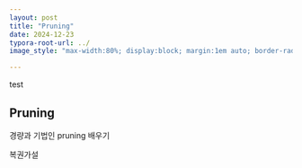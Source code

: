 ```yaml
---
layout: post
title: "Pruning"
date: 2024-12-23
typora-root-url: ../
image_style: "max-width:80%; display:block; margin:1em auto; border-radius:10px; box-shadow:0px 4px 8px rgba(0,0,0,0.8);"

---
```


test

## Pruning

경량과 기법인 pruning 배우기

복권가설















